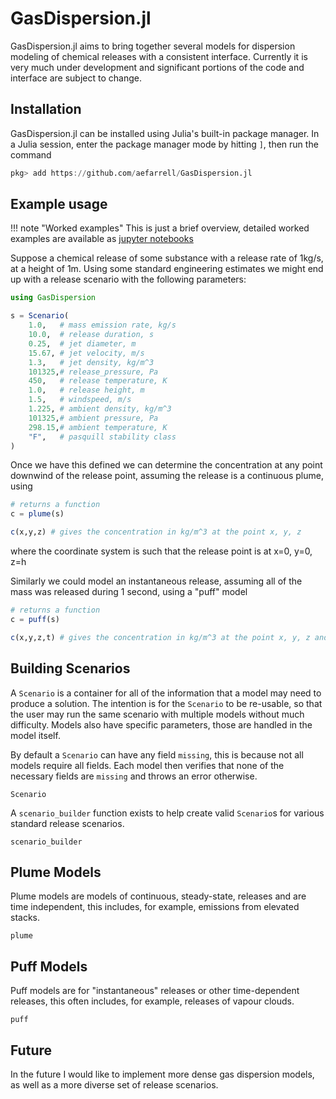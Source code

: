 # GasDispersion.jl

GasDispersion.jl aims to bring together several models for dispersion modeling
of chemical releases with a consistent interface. Currently it is very much
under development and significant portions of the code and interface are subject
to change.

## Installation

GasDispersion.jl can be installed using Julia's built-in package manager. In a
Julia session, enter the package manager mode by hitting `]`, then run the
command

```julia
pkg> add https://github.com/aefarrell/GasDispersion.jl
```


## Example usage

!!! note "Worked examples"
    This is just a brief overview, detailed worked examples are available as [jupyter notebooks](https://nbviewer.org/github/aefarrell/GasDispersion.jl/tree/main/examples/)

Suppose a chemical release of some substance with a release rate of 1kg/s, at a
height of 1m. Using some standard engineering estimates we might end up with a
release scenario with the following parameters:

```julia
using GasDispersion

s = Scenario(
    1.0,   # mass emission rate, kg/s
    10.0,  # release duration, s
    0.25,  # jet diameter, m
    15.67, # jet velocity, m/s
    1.3,   # jet density, kg/m^3
    101325,# release_pressure, Pa
    450,   # release temperature, K
    1.0,   # release height, m
    1.5,   # windspeed, m/s
    1.225, # ambient density, kg/m^3
    101325,# ambient pressure, Pa
    298.15,# ambient temperature, K
    "F",   # pasquill stability class
)
```
Once we have this defined we can determine the concentration at any point
downwind of the release point, assuming the release is a continuous plume, using

```julia
# returns a function
c = plume(s)

c(x,y,z) # gives the concentration in kg/m^3 at the point x, y, z
```

where the coordinate system is such that the release point is at x=0, y=0, z=h

Similarly we could model an instantaneous release, assuming all of the mass was
released during 1 second, using a "puff" model
```julia
# returns a function
c = puff(s)

c(x,y,z,t) # gives the concentration in kg/m^3 at the point x, y, z and time t
```


## Building Scenarios

A `Scenario` is a container for all of the information that a model may need to
produce a solution. The intention is for the `Scenario` to be re-usable, so that
the user may run the same scenario with multiple models without much difficulty.
Models also have specific parameters, those are handled in the model itself.

By default a `Scenario` can have any field `missing`, this is because not all
models require all fields. Each model then verifies that none of the necessary
fields are `missing` and throws an error otherwise.

```@docs
Scenario
```

A `scenario_builder` function exists to help create valid `Scenario`s for
various standard release scenarios.
```@docs
scenario_builder
```


## Plume Models

Plume models are models of continuous, steady-state, releases and are time
independent, this includes, for example, emissions from elevated stacks.

```@docs
plume
```


## Puff Models

Puff models are for "instantaneous" releases or other time-dependent releases,
this often includes, for example, releases of vapour clouds.

```@docs
puff
```


## Future

In the future I would like to implement more dense gas dispersion models, as
well as a more diverse set of release scenarios.
